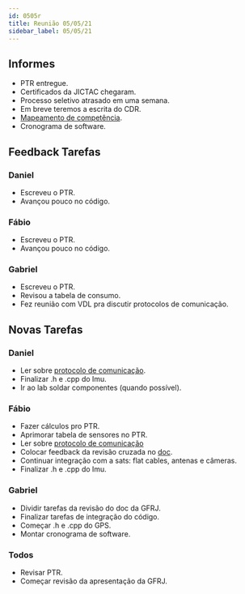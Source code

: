 ```yaml
---
id: 0505r
title: Reunião 05/05/21
sidebar_label: 05/05/21
---
```


## Informes
- PTR entregue.
- Certificados da JICTAC chegaram.
- Processo seletivo atrasado em uma semana.
- Em breve teremos a escrita do CDR.
- [Mapeamento de competência](https://docs.google.com/document/d/1hfo_mHVxiltmtC834pOzL1oZSw39G_M8TIZlMhJkGBM/edit).
- Cronograma de software.

## Feedback Tarefas
### Daniel
- Escreveu o PTR.
- Avançou pouco no código.

### Fábio
- Escreveu o PTR.
- Avançou pouco no código.

### Gabriel
- Escreveu o PTR.
- Revisou a tabela de consumo.
- Fez reunião com VDL pra discutir protocolos de comunicação.

## Novas Tarefas
### Daniel
- Ler sobre [protocolo de comunicação](https://gabrielaleks.github.io/avionicsdocumentation/docs/reuniao/21/0503i/).
- Finalizar .h e .cpp do Imu.
- Ir ao lab soldar componentes (quando possível).

### Fábio
- Fazer cálculos pro PTR.
- Aprimorar tabela de sensores no PTR. 
- Ler sobre [protocolo de comunicação](https://gabrielaleks.github.io/avionicsdocumentation/docs/reuniao/21/0503i/)
- Colocar feedback da revisão cruzada no [doc](https://docs.google.com/document/d/1120T_x_scTTLjc2Kdi_0Co5W1KeuWTLnup7tgZw74UU/edit).
- Continuar integração com a sats: flat cables, antenas e câmeras.
- Finalizar .h e .cpp do Imu.

### Gabriel
- Dividir tarefas da revisão do doc da GFRJ.
- Finalizar tarefas de integração do código.
- Começar .h e .cpp do GPS.
- Montar cronograma de software.

### Todos
- Revisar PTR.
- Começar revisão da apresentação da GFRJ.

